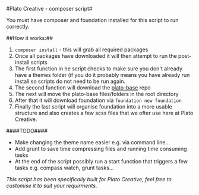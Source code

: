 #Plato Creative - composer script#

You must have composer and foundation installed for this script to run correctly.

##How it works:##

1. `composer install` - this will grab all required packages
2. Once all packages have downloaded it will then attempt to run the post-install scripts
3. The first function in he script checks to make sure you don't already have a themes folder (if you do it probably means you have already run install so scripts do not need to be run again.
4. The second function will download the [plato-base](https://github.com/PlatoCreative/plato-base.git) repo
5. The next will move the plato-base files/folders in the root directory
6. After that it will download foundation via `foundation new foundation`
7. Finally the last script will organise foundation into a more usable structure and also creates a few scss files that we ofter use here at Plato Creative.

####TODO####
- Make changing the theme name easier e.g. via command line...
- Add grunt to save time compressing files and running time consuming tasks
- At the end of the script possibly run a start function that triggers a few tasks e.g. compass watch, grunt tasks...

*This script has been specifically built for Plato Creative, feel free to customise it to suit your requirments.*


